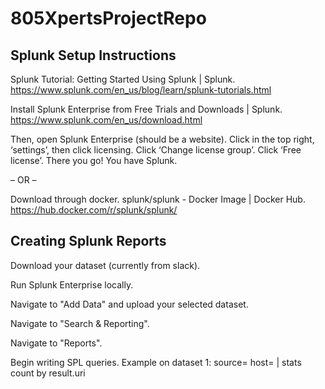 # 805XpertsProjectRepo

## Splunk Setup Instructions ##

Splunk Tutorial: Getting Started Using Splunk | Splunk.
https://www.splunk.com/en_us/blog/learn/splunk-tutorials.html

Install Splunk Enterprise from Free Trials and Downloads | Splunk.
https://www.splunk.com/en_us/download.html

Then, open Splunk Enterprise (should be a website).
Click in the top right, ‘settings’, then click licensing.
Click ‘Change license group’.
Click ‘Free license’.
There you go! You have Splunk.

– OR –

Download through docker.
splunk/splunk - Docker Image | Docker Hub.
https://hub.docker.com/r/splunk/splunk/

## Creating Splunk Reports ##

Download your dataset (currently from slack).

Run Splunk Enterprise locally.

Navigate to "Add Data" and upload your selected dataset.

Navigate to "Search & Reporting".

Navigate to "Reports".

Begin writing SPL queries. Example on dataset 1: source=<source> host=<host> | stats count by result.uri
